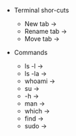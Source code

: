 * Terminal shor-cuts
  - New tab -> 
  - Rename tab -> 
  - Move tab -> 

* Commands
  - ls -l -> 
  - ls -la -> 
  - whoami -> 
  - su -> 
  - -h -> 
  - man -> 
  - which -> 
  - find -> 
  - sudo -> 